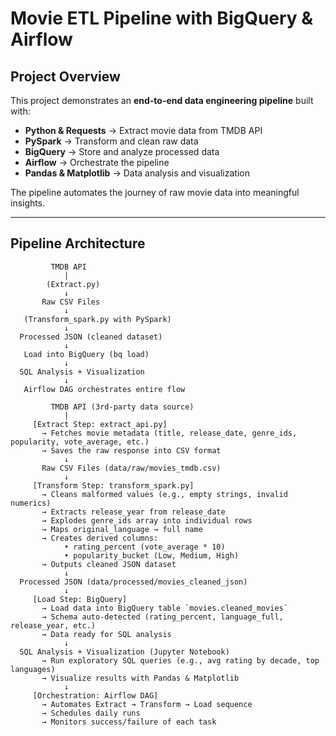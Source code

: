 # Movie ETL Pipeline with BigQuery & Airflow

## Project Overview
This project demonstrates an **end-to-end data engineering pipeline** built with:
- **Python & Requests** → Extract movie data from TMDB API
- **PySpark** → Transform and clean raw data
- **BigQuery** → Store and analyze processed data
- **Airflow** → Orchestrate the pipeline
- **Pandas & Matplotlib** → Data analysis and visualization

The pipeline automates the journey of raw movie data into meaningful insights.

---

## Pipeline Architecture
```text
         TMDB API
            |
        (Extract.py)
            ↓
       Raw CSV Files
            ↓
   (Transform_spark.py with PySpark)
            ↓
  Processed JSON (cleaned dataset)
            ↓
   Load into BigQuery (bq load)
            ↓
  SQL Analysis + Visualization
            ↓
   Airflow DAG orchestrates entire flow

         TMDB API (3rd-party data source)
            |
     [Extract Step: extract_api.py]
       → Fetches movie metadata (title, release_date, genre_ids, popularity, vote_average, etc.)
       → Saves the raw response into CSV format
            ↓
       Raw CSV Files (data/raw/movies_tmdb.csv)
            ↓
     [Transform Step: transform_spark.py]
       → Cleans malformed values (e.g., empty strings, invalid numerics)
       → Extracts release_year from release_date
       → Explodes genre_ids array into individual rows
       → Maps original_language → full name
       → Creates derived columns:
            • rating_percent (vote_average * 10)
            • popularity_bucket (Low, Medium, High)
       → Outputs cleaned JSON dataset
            ↓
  Processed JSON (data/processed/movies_cleaned_json)
            ↓
     [Load Step: BigQuery]
       → Load data into BigQuery table `movies.cleaned_movies`
       → Schema auto-detected (rating_percent, language_full, release_year, etc.)
       → Data ready for SQL analysis
            ↓
  SQL Analysis + Visualization (Jupyter Notebook)
       → Run exploratory SQL queries (e.g., avg rating by decade, top languages)
       → Visualize results with Pandas & Matplotlib
            ↓
     [Orchestration: Airflow DAG]
       → Automates Extract → Transform → Load sequence
       → Schedules daily runs
       → Monitors success/failure of each task
